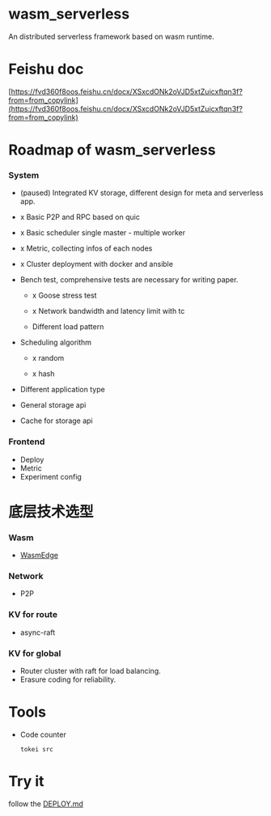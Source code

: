 # wasm_serverless
An distributed serverless framework based on wasm runtime.

# Feishu doc
[https://fvd360f8oos.feishu.cn/docx/XSxcdONk2oVJD5xtZuicxftqn3f?from=from_copylink](https://fvd360f8oos.feishu.cn/docx/XSxcdONk2oVJD5xtZuicxftqn3f?from=from_copylink)

# Roadmap of wasm_serverless
### System
- (paused) Integrated KV storage, different design for meta and serverless app.

- x Basic P2P and RPC based on quic

- x Basic scheduler single master - multiple worker

- x Metric, collecting infos of each nodes

- x Cluster deployment with docker and ansible

- Bench test, comprehensive tests are necessary for writing paper.

  - x Goose stress test
  
  - x Network bandwidth and latency limit with tc

  - Different load pattern

- Scheduling algorithm

  - x random

  - x hash



- Different application type

- General storage api

- Cache for storage api

### Frontend
- Deploy
- Metric
- Experiment config

# 底层技术选型

### Wasm
- [WasmEdge](https://wasmedge.org/)

### Network
- P2P

### KV for route
- async-raft

### KV for global
- Router cluster with raft for load balancing.
- Erasure coding for reliability.

# Tools
- Code counter

  `tokei src`

# Try it
follow the [DEPLOY.md](./DEPLOY.md)